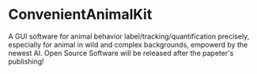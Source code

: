 # ConvenientAnimalKit
A GUI software for animal behavior label/tracking/quantification precisely, especially for animal in wild and complex backgrounds, empowerd by the newest AI.
Open Source Software will be released after the papeter's publishing!

